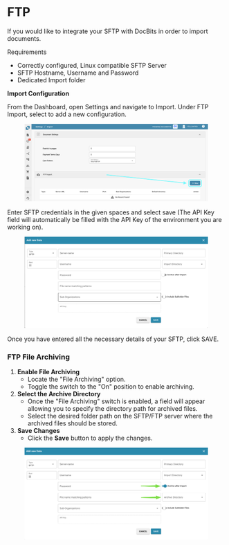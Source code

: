 # FTP

If you would like to integrate your SFTP with DocBits in order to import documents.

Requirements

* Correctly configured, Linux compatible SFTP Server
* SFTP Hostname, Username and Password
* Dedicated Import folder

**Import Configuration**

From the Dashboard, open Settings and navigate to Import. Under FTP Import, select to add a new configuration.

<figure><img src="../../../.gitbook/assets/ftp1.png" alt=""><figcaption></figcaption></figure>

Enter SFTP credentials in the given spaces and select save (The API Key field will automatically be filled with the API Key of the environment you are working on).

<figure><img src="../../../.gitbook/assets/image (3) (1).png" alt=""><figcaption></figcaption></figure>

Once you have entered all the necessary details of your SFTP, click SAVE.

### **FTP File Archiving**

1. **Enable File Archiving**
   * Locate the "File Archiving" option.
   * Toggle the switch to the "On" position to enable archiving.
2. **Select the Archive Directory**
   * Once the "File Archiving" switch is enabled, a field will appear allowing you to specify the directory path for archived files.
   * Select the desired folder path on the SFTP/FTP server where the archived files should be stored.
3. **Save Changes**
   * Click the **Save** button to apply the changes.

<figure><img src="../../../.gitbook/assets/image (4) (1).png" alt=""><figcaption></figcaption></figure>
